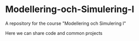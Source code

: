 # Modellering-och-Simulering-I
A repository for the course "Modellering och Simulering I"

Here we can share code and common projects
